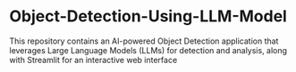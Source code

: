 # Object-Detection-Using-LLM-Model
This repository contains an AI-powered Object Detection application that leverages Large Language Models (LLMs) for detection and analysis, along with Streamlit for an interactive web interface
